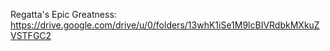 
Regatta's Epic Greatness:
https://drive.google.com/drive/u/0/folders/13whK1iSe1M9lcBIVRdbkMXkuZVSTFGC2

